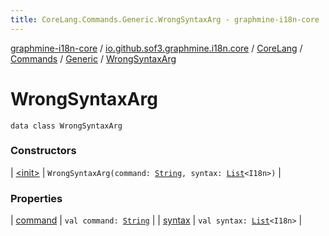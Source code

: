```yaml
---
title: CoreLang.Commands.Generic.WrongSyntaxArg - graphmine-i18n-core
---
```


[graphmine-i18n-core](../../../../../index.html) / [io.github.sof3.graphmine.i18n.core](../../../../index.html) / [CoreLang](../../../index.html) / [Commands](../../index.html) / [Generic](../index.html) / [WrongSyntaxArg](./index.html)

# WrongSyntaxArg

`data class WrongSyntaxArg`

### Constructors

| [&lt;init&gt;](-init-.html) | `WrongSyntaxArg(command: `[`String`](https://kotlinlang.org/api/latest/jvm/stdlib/kotlin/-string/index.html)`, syntax: `[`List`](https://kotlinlang.org/api/latest/jvm/stdlib/kotlin.collections/-list/index.html)`<I18n>)` |

### Properties

| [command](command.html) | `val command: `[`String`](https://kotlinlang.org/api/latest/jvm/stdlib/kotlin/-string/index.html) |
| [syntax](syntax.html) | `val syntax: `[`List`](https://kotlinlang.org/api/latest/jvm/stdlib/kotlin.collections/-list/index.html)`<I18n>` |

